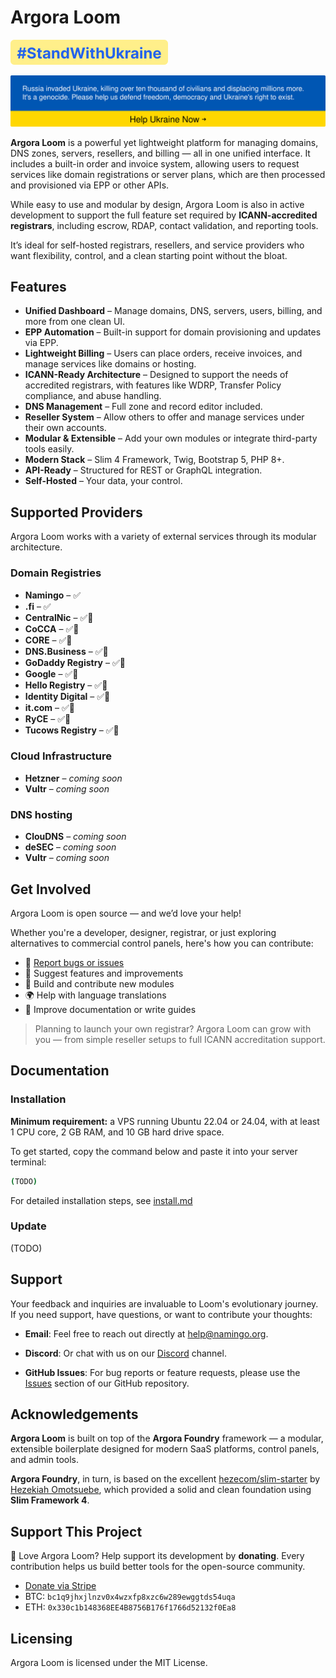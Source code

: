 # Argora Loom

[![StandWithUkraine](https://raw.githubusercontent.com/vshymanskyy/StandWithUkraine/main/badges/StandWithUkraine.svg)](https://github.com/vshymanskyy/StandWithUkraine/blob/main/docs/README.md)

[![SWUbanner](https://raw.githubusercontent.com/vshymanskyy/StandWithUkraine/main/banner2-direct.svg)](https://github.com/vshymanskyy/StandWithUkraine/blob/main/docs/README.md)

**Argora Loom** is a powerful yet lightweight platform for managing domains, DNS zones, servers, resellers, and billing — all in one unified interface. It includes a built-in order and invoice system, allowing users to request services like domain registrations or server plans, which are then processed and provisioned via EPP or other APIs.

While easy to use and modular by design, Argora Loom is also in active development to support the full feature set required by **ICANN-accredited registrars**, including escrow, RDAP, contact validation, and reporting tools.

It’s ideal for self-hosted registrars, resellers, and service providers who want flexibility, control, and a clean starting point without the bloat.

## Features

- **Unified Dashboard** – Manage domains, DNS, servers, users, billing, and more from one clean UI.
- **EPP Automation** – Built-in support for domain provisioning and updates via EPP.
- **Lightweight Billing** – Users can place orders, receive invoices, and manage services like domains or hosting.
- **ICANN-Ready Architecture** – Designed to support the needs of accredited registrars, with features like WDRP, Transfer Policy compliance, and abuse handling.
- **DNS Management** – Full zone and record editor included.
- **Reseller System** – Allow others to offer and manage services under their own accounts.
- **Modular & Extensible** – Add your own modules or integrate third-party tools easily.
- **Modern Stack** – Slim 4 Framework, Twig, Bootstrap 5, PHP 8+.
- **API-Ready** – Structured for REST or GraphQL integration.
- **Self-Hosted** – Your data, your control.

## Supported Providers

Argora Loom works with a variety of external services through its modular architecture.

### Domain Registries

- **Namingo** – ✅
- **.fi** – ✅
- **CentralNic** – ✅🧪
- **CoCCA** – ✅🧪
- **CORE** – ✅🧪
- **DNS.Business** – ✅🧪
- **GoDaddy Registry** – ✅🧪
- **Google** – ✅🧪
- **Hello Registry** – ✅🧪
- **Identity Digital** – ✅🧪
- **it.com** – ✅🧪
- **RyCE** – ✅🧪
- **Tucows Registry** – ✅🧪

### Cloud Infrastructure

- **Hetzner** – *coming soon*
- **Vultr** – *coming soon*

### DNS hosting

- **ClouDNS** – *coming soon*
- **deSEC** – *coming soon*
- **Vultr** – *coming soon*

## Get Involved

Argora Loom is open source — and we’d love your help!

Whether you're a developer, designer, registrar, or just exploring alternatives to commercial control panels, here's how you can contribute:

- 🐞 [Report bugs or issues](https://github.com/argora/loom/issues)
- 🌟 Suggest features and improvements
- 🧩 Build and contribute new modules
- 🌍 Help with language translations
- 📄 Improve documentation or write guides

> Planning to launch your own registrar? Argora Loom can grow with you — from simple reseller setups to full ICANN accreditation support.

## Documentation

### Installation

**Minimum requirement:** a VPS running Ubuntu 22.04 or 24.04, with at least 1 CPU core, 2 GB RAM, and 10 GB hard drive space.

To get started, copy the command below and paste it into your server terminal:

```bash
(TODO)
```

For detailed installation steps, see [install.md](docs/install.md)

### Update

(TODO)

## Support

Your feedback and inquiries are invaluable to Loom's evolutionary journey. If you need support, have questions, or want to contribute your thoughts:

- **Email**: Feel free to reach out directly at [help@namingo.org](mailto:help@namingo.org).

- **Discord**: Or chat with us on our [Discord](https://discord.gg/97R9VCrWgc) channel.
  
- **GitHub Issues**: For bug reports or feature requests, please use the [Issues](https://github.com/argora/loom/issues) section of our GitHub repository.

## Acknowledgements

**Argora Loom** is built on top of the **Argora Foundry** framework — a modular, extensible boilerplate designed for modern SaaS platforms, control panels, and admin tools.

**Argora Foundry**, in turn, is based on the excellent [hezecom/slim-starter](https://github.com/omotsuebe/slim-starter) by [Hezekiah Omotsuebe](https://github.com/omotsuebe), which provided a solid and clean foundation using **Slim Framework 4**.

## Support This Project

💖 Love Argora Loom? Help support its development by **donating**. Every contribution helps us build better tools for the open-source community.

- [Donate via Stripe](https://donate.stripe.com/7sI2aI4jV3Offn28ww)
- BTC: `bc1q9jhxjlnzv0x4wzxfp8xzc6w289ewggtds54uqa`
- ETH: `0x330c1b148368EE4B8756B176f1766d52132f0Ea8`

## Licensing

Argora Loom is licensed under the MIT License.